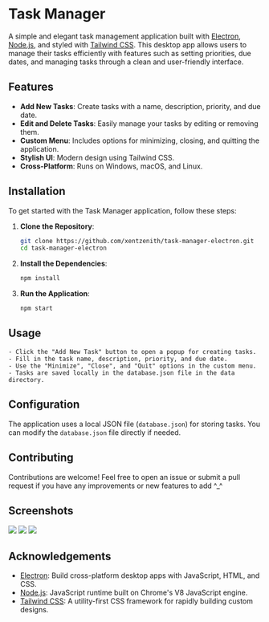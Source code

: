 # Task Manager

A simple and elegant task management application built with [Electron](https://www.electronjs.org/), [Node.js](https://nodejs.org/), and styled with [Tailwind CSS](https://tailwindcss.com/). This desktop app allows users to manage their tasks efficiently with features such as setting priorities, due dates, and managing tasks through a clean and user-friendly interface.

## Features

- **Add New Tasks**: Create tasks with a name, description, priority, and due date.
- **Edit and Delete Tasks**: Easily manage your tasks by editing or removing them.
- **Custom Menu**: Includes options for minimizing, closing, and quitting the application.
- **Stylish UI**: Modern design using Tailwind CSS.
- **Cross-Platform**: Runs on Windows, macOS, and Linux.

## Installation

To get started with the Task Manager application, follow these steps:

1. **Clone the Repository**:
   ```bash
   git clone https://github.com/xentzenith/task-manager-electron.git
   cd task-manager-electron
    ```
2. **Install the Dependencies**:
    ```bash
    npm install
    ```
3. **Run the Application**:
    ```bash
    npm start
    ```

## Usage
    - Click the "Add New Task" button to open a popup for creating tasks.
    - Fill in the task name, description, priority, and due date.
    - Use the "Minimize", "Close", and "Quit" options in the custom menu.
    - Tasks are saved locally in the database.json file in the data directory.

## Configuration
The application uses a local JSON file (`database.json`) for storing tasks. You can modify the `database.json` file directly if needed.

## Contributing
Contributions are welcome! Feel free to open an issue or submit a pull request if you have any improvements or new features to add ^_^

## Screenshots
![](https://raw.githubusercontent.com/xentzenith/task-manager-electron/main/screenshots/1.png)
![](https://raw.githubusercontent.com/xentzenith/task-manager-electron/main/screenshots/2.png)
![](https://raw.githubusercontent.com/xentzenith/task-manager-electron/main/screenshots/3.png)

## Acknowledgements
- [Electron](https://www.electronjs.org/): Build cross-platform desktop apps with JavaScript, HTML, and CSS.
- [Node.js](https://nodejs.org/): JavaScript runtime built on Chrome's V8 JavaScript engine.
- [Tailwind CSS](https://tailwindcss.com/): A utility-first CSS framework for rapidly building custom designs.